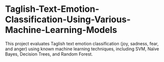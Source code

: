# Taglish-Text-Emotion-Classification-Using-Various-Machine-Learning-Models
This project evaluates Taglish text 
emotion classification (joy, sadness, fear, and anger) using known machine learning techniques, including SVM, 
Naïve Bayes, Decision Trees, and Random Forest.
